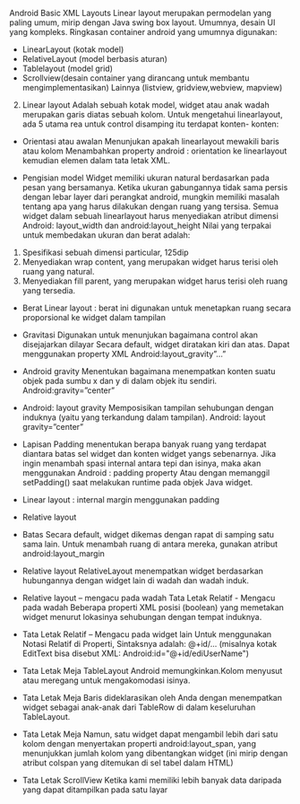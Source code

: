 Android Basic XML Layouts
Linear layout merupakan permodelan yang paling umum, mirip dengan Java swing box layout.
Umumnya, desain UI yang kompleks.
Ringkasan container android yang umumnya digunakan:

- LinearLayout (kotak model)
- RelativeLayout (model berbasis aturan)
- Tablelayout (model grid)
- Scrollview(desain container yang dirancang untuk membantu mengimplementasikan)
  Lainnya (listview, gridview,webview, mapview)

2. Linear layout
   Adalah sebuah kotak model, widget atau anak wadah merupakan garis diatas sebuah kolom.
   Untuk mengetahui linearlayout, ada 5 utama rea untuk control disamping itu terdapat konten- konten:

- Orientasi atau awalan
  Menunjukan apakah linearlayout mewakili baris atau kolom
  Menambahkan property android : orientation ke linearlayout kemudian elemen dalam tata letak XML.

- Pengisian model
  Widget memiliki ukuran natural berdasarkan pada pesan yang bersamanya.
  Ketika ukuran gabungannya tidak sama persis dengan lebar layer dari perangkat android, mungkin memiliki masalah tentang apa yang harus dilakukan dengan ruang yang tersisa.
  Semua widget dalam sebuah linearlayout harus menyediakan atribut dimensi
  Android: layout_width dan android:layout_height
  Nilai yang terpakai untuk membedakan ukuran dan berat adalah:

1. Spesifikasi sebuah dimensi particular, 125dip
2. Menyediakan wrap content, yang merupakan widget harus terisi oleh ruang yang natural.
3. Menyediakan fill parent, yang merupakan widget harus terisi oleh ruang yang tersedia.

- Berat
  Linear layout : berat ini digunakan untuk menetapkan ruang secara proporsional ke widget dalam tampilan

- Gravitasi
  Digunakan untuk menunjukan bagaimana control akan disejajarkan dilayar
  Secara default, widget diratakan kiri dan atas.
  Dapat menggunakan property XML
  Android:layout_gravity”…”

- Android gravity
  Menentukan bagaimana menempatkan konten suatu objek pada sumbu x dan y di dalam objek itu sendiri. Android:gravity=”center”
- Android: layout gravity
  Memposisikan tampilan sehubungan dengan induknya (yaitu yang terkandung dalam tampilan). Android: layout gravity=”center”

- Lapisan
  Padding menentukan berapa banyak ruang yang terdapat diantara batas sel widget dan konten widget yangs sebenarnya.
  Jika ingin menambah spasi internal antara tepi dan isinya, maka akan menggunakan
  Android : padding property
  Atau dengan memanggil setPadding() saat melakukan runtime pada objek Java widget.

- Linear layout : internal margin menggunakan padding
- Relative layout

- Batas
  Secara default, widget dikemas dengan rapat di samping satu sama lain.
  Untuk menambah ruang di antara mereka, gunakan atribut android:layout_margin

- Relative layout
  RelativeLayout menempatkan widget berdasarkan hubungannya dengan widget lain di wadah dan wadah induk.

- Relative layout – mengacu pada wadah
  Tata Letak Relatif - Mengacu pada wadah
  Beberapa properti XML posisi (boolean) yang memetakan widget menurut lokasinya sehubungan dengan tempat induknya.

- Tata Letak Relatif – Mengacu pada widget lain
  Untuk menggunakan Notasi Relatif di Properti,
  Sintaksnya adalah: @+id/... (misalnya kotak EditText bisa disebut XML: Android:id="@+id/ediUserName")

- Tata Letak Meja
  TableLayout Android memungkinkan.Kolom menyusut atau meregang untuk mengakomodasi isinya.
- Tata Letak Meja
  Baris dideklarasikan oleh Anda dengan menempatkan widget sebagai anak-anak dari TableRow di dalam keseluruhan TableLayout.

- Tata Letak Meja
  Namun, satu widget dapat mengambil lebih dari satu kolom dengan menyertakan properti android:layout_span, yang menunjukkan jumlah kolom yang dibentangkan widget (ini mirip dengan atribut colspan yang ditemukan di sel tabel dalam HTML)

- Tata Letak ScrollView
  Ketika kami memiliki lebih banyak data daripada yang dapat ditampilkan pada satu layar
